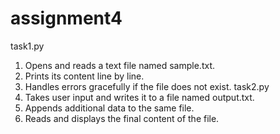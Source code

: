 # assignment4
task1.py
1.   Opens and reads a text file named sample.txt.
2.   Prints its content line by line.
3.   Handles errors gracefully if the file does not exist.
task2.py
1.   Takes user input and writes it to a file named output.txt.
2.   Appends additional data to the same file.
3.   Reads and displays the final content of the file.
